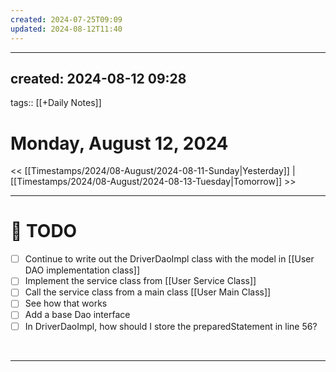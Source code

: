 ```yaml
---
created: 2024-07-25T09:09
updated: 2024-08-12T11:40
---
```

---
created: 2024-08-12 09:28
---
tags:: [[+Daily Notes]]

# Monday, August 12, 2024

<< [[Timestamps/2024/08-August/2024-08-11-Sunday|Yesterday]] | [[Timestamps/2024/08-August/2024-08-13-Tuesday|Tomorrow]] >>

---
# 📝 TODO
- [ ] Continue to write out the DriverDaoImpl class with the model in [[User DAO implementation class]]
- [ ] Implement the service class from [[User Service Class]]
- [ ] Call the service class from a main class [[User Main Class]]
- [ ] See how that works 
- [ ] Add a base Dao interface
- [ ] In DriverDaoImpl, how should I store the preparedStatement in line 56? 
<br>


---


